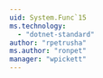 ```yaml
---
uid: System.Func`15
ms.technology: 
  - "dotnet-standard"
author: "rpetrusha"
ms.author: "ronpet"
manager: "wpickett"
---
```

